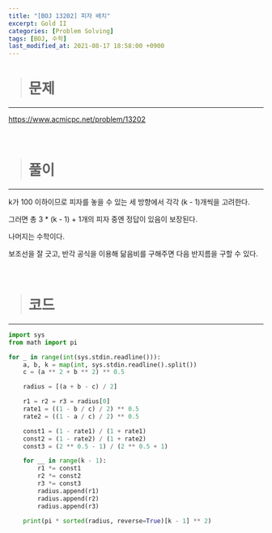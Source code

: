 ```yaml
---
title: "[BOJ 13202] 피자 배치"
excerpt: Gold II
categories: [Problem Solving]
tags: [BOJ, 수학]
last_modified_at: 2021-08-17 18:58:00 +0900
---
```


> # 문제
---

[<u>https://www.acmicpc.net/problem/13202</u>](https://www.acmicpc.net/problem/13202)

<br>

> # 풀이
---

k가 100 이하이므로 피자를 놓을 수 있는 세 방향에서 각각 (k - 1)개씩을 고려한다.

그러면 총 3 * (k - 1) + 1개의 피자 중엔 정답이 있음이 보장된다.

나머지는 수학이다.

보조선을 잘 긋고, 반각 공식을 이용해 닮음비를 구해주면 다음 반지름을 구할 수 있다.

<br>

> # 코드
---

```python
import sys
from math import pi

for _ in range(int(sys.stdin.readline())):
    a, b, k = map(int, sys.stdin.readline().split())
    c = (a ** 2 + b ** 2) ** 0.5

    radius = [(a + b - c) / 2]

    r1 = r2 = r3 = radius[0]
    rate1 = ((1 - b / c) / 2) ** 0.5
    rate2 = ((1 - a / c) / 2) ** 0.5

    const1 = (1 - rate1) / (1 + rate1)
    const2 = (1 - rate2) / (1 + rate2)
    const3 = (2 ** 0.5 - 1) / (2 ** 0.5 + 1)

    for __ in range(k - 1):
        r1 *= const1
        r2 *= const2
        r3 *= const3
        radius.append(r1)
        radius.append(r2)
        radius.append(r3)

    print(pi * sorted(radius, reverse=True)[k - 1] ** 2)
```